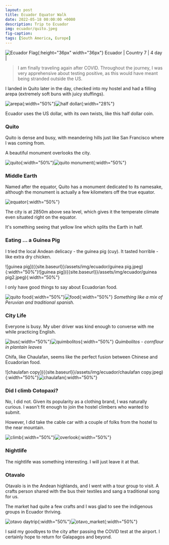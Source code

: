 ```yaml
---
layout: post
title: Ecuador Equator Walk
date: 2022-05-18 00:00:00 +0000
description: Trip to Ecuador
img: ecuador/quito.jpeg
fig-caption:
tags: [South America, Europe]
---
```


![Ecuador Flag]({{site.baseurl}}/assets/img/flags/4x3/ec.svg){:height="36px" width="36px"} Ecuador \| Country 7 \| 4 day \| 
>I am finally traveling again after COVID. Throughout the journey, I was very apprehensive about testing positive, as this would have meant being stranded outside the US.

I landed in Quito later in the day, checked into my hostel and had a filling arepa (extremely soft buns with juicy stuffings). 

![arepa]({{site.baseurl}}/assets/img/ecuador/arepa.jpeg){:width="50%"}![half dollar]({{site.baseurl}}/assets/img/ecuador/half_dollar.jpeg){:width="28%"}

Ecuador uses the US dollar, with its own twists, like this half dollar coin. 

### Quito

Quito is dense and busy, with meandering hills just like San Francisco where I was coming from. 

A beautiful monument overlooks the city. 

![quito]({{site.baseurl}}/assets/img/ecuador/quito2.jpeg){:width="50%"}![quito monument]({{site.baseurl}}/assets/img/ecuador/quito_monument.jpeg){:width="50%"}

### Middle Earth

Named after the equator, Quito has a monument dedicated to its namesake, although the monument is actually a few kilometers off the true equator.

![equator]({{site.baseurl}}/assets/img/ecuador/equator.jpeg){:width="50%"}

The city is at 2850m above sea level, which gives it the temperate climate even situated right on the equator.  

It's something seeing that yellow line which splits the Earth in half. 

### Eating ... a Guinea Pig

I tried the local Andean delicacy - the guinea pig (cuy). It tasted horrible - like extra dry chicken. 

![guinea pig]({{site.baseurl}}/assets/img/ecuador/guinea pig.jpeg){:width="50%"}![guinea pig]({{site.baseurl}}/assets/img/ecuador/guinea pig2.jpeg){:width="50%"}

I only have good things to say about Ecuadorian food.  

![quito food]({{site.baseurl}}/assets/img/ecuador/quito_food.jpeg){:width="50%"}![food]({{site.baseurl}}/assets/img/ecuador/food.jpeg){:width="50%"}
*Something like a mix of Peruvian and traditional spanish.*

### City Life

Everyone is busy. My uber driver was kind enough to converse with me while practicing English. 

![bus]({{site.baseurl}}/assets/img/ecuador/bus.jpeg){:width="50%"}![quimbolitos]({{site.baseurl}}/assets/img/ecuador/quimbolitos.jpeg){:width="50%"}
*Quimbolitos - cornflour in plantain leaves*

Chifa, like Chaulafan, seems like the perfect fusion between Chinese and Ecuadorian food.

![chaulafan copy]({{site.baseurl}}/assets/img/ecuador/chaulafan copy.jpeg){:width="50%"}![chaulafan]({{site.baseurl}}/assets/img/ecuador/chaulafan.jpeg){:width="50%"}

### Did I climb Cotopaxi? 

No, I did not. Given its popularity as a clothing brand, I was naturally curious. I wasn't fit enough to join the hostel climbers who wanted to submit. 

However, I did take the cable car with a couple of folks from the hostel to the near mountain. 

![climb]({{site.baseurl}}/assets/img/ecuador/climb.jpeg){:width="50%"}![overlook]({{site.baseurl}}/assets/img/ecuador/overlook.jpeg){:width="50%"}

### Nightlife 

The nightlife was something interesting. I will just leave it at that. 

### Otavalo

Otavalo is in the Andean highlands, and I went with a tour group to visit. A crafts person shared with the bus their textiles and sang a traditional song for us. 

The market had quite a few crafts and I was glad to see the indigenous groups in Ecuador thriving. 

![otavo daytrip]({{site.baseurl}}/assets/img/ecuador/otavo_daytrip.jpeg){:width="50%"}![otavo_market]({{site.baseurl}}/assets/img/ecuador/otavo_market.jpeg){:width="50%"}

I said my goodbyes to the city after passing the COVID test at the airport. I certainly hope to return for Galapagos and beyond. 
